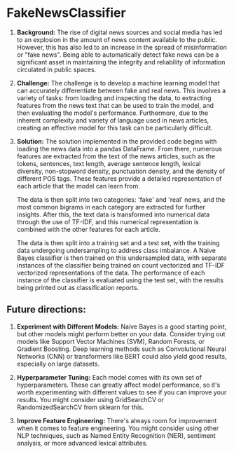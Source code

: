 # FakeNewsClassifier

1. **Background:** The rise of digital news sources and social media has led to an explosion in the amount of news content available to the public. However, this has also led to an increase in the spread of misinformation or "fake news". Being able to automatically detect fake news can be a significant asset in maintaining the integrity and reliability of information circulated in public spaces. 

2. **Challenge:** The challenge is to develop a machine learning model that can accurately differentiate between fake and real news. This involves a variety of tasks: from loading and inspecting the data, to extracting features from the news text that can be used to train the model, and then evaluating the model's performance. Furthermore, due to the inherent complexity and variety of language used in news articles, creating an effective model for this task can be particularly difficult.

3. **Solution:** The solution implemented in the provided code begins with loading the news data into a pandas DataFrame. From there, numerous features are extracted from the text of the news articles, such as the tokens, sentences, text length, average sentence length, lexical diversity, non-stopword density, punctuation density, and the density of different POS tags. These features provide a detailed representation of each article that the model can learn from.

   The data is then split into two categories: 'fake' and 'real' news, and the most common bigrams in each category are extracted for further insights. After this, the text data is transformed into numerical data through the use of TF-IDF, and this numerical representation is combined with the other features for each article. 

   The data is then split into a training set and a test set, with the training data undergoing undersampling to address class imbalance. A Naive Bayes classifier is then trained on this undersampled data, with separate instances of the classifier being trained on count vectorized and TF-IDF vectorized representations of the data. The performance of each instance of the classifier is evaluated using the test set, with the results being printed out as classification reports.
   
   
## Future directions:

1. **Experiment with Different Models:** Naive Bayes is a good starting point, but other models might perform better on your data. Consider trying out models like Support Vector Machines (SVM), Random Forests, or Gradient Boosting. Deep learning methods such as Convolutional Neural Networks (CNN) or transformers like BERT could also yield good results, especially on large datasets.

2. **Hyperparameter Tuning:** Each model comes with its own set of hyperparameters. These can greatly affect model performance, so it's worth experimenting with different values to see if you can improve your results. You might consider using GridSearchCV or RandomizedSearchCV from sklearn for this.

3. **Improve Feature Engineering:** There's always room for improvement when it comes to feature engineering. You might consider using other NLP techniques, such as Named Entity Recognition (NER), sentiment analysis, or more advanced lexical attributes.
